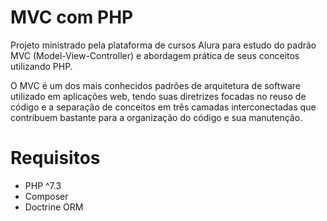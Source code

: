 # MVC com PHP
Projeto ministrado pela plataforma de cursos Alura para estudo do padrão MVC (Model-View-Controller) e abordagem prática de seus conceitos utilizando PHP.

O MVC é um dos mais conhecidos padrões de arquitetura de software utilizado em aplicações web, tendo suas diretrizes focadas no reuso de código e a separação de conceitos em três camadas interconectadas que contribuem bastante para a organização do código e sua manutenção.

# Requisitos
<ul>
<li>PHP ^7.3</li>
<li>Composer</li>
<li>Doctrine ORM</li>
</ul>
